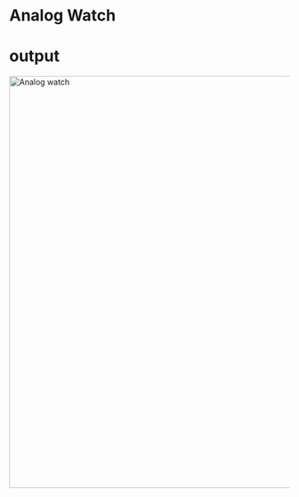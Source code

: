 # Analog Watch
# output 
<img width="740" alt="Analog watch" src="https://github.com/luo007245/Analog_watch_Project/assets/90082938/fa5e47b8-de98-4353-b5db-22d1a5ed62e3">
